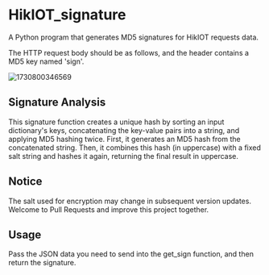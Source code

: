 # HikIOT_signature
A Python program that generates MD5 signatures for HikIOT requests data.

The HTTP request body should be as follows, and the header contains a MD5 key named 'sign'.

![1730800346569](https://github.com/user-attachments/assets/bb49dd32-2ddd-4c37-813b-43b1ac73ff5e)

## Signature Analysis
This signature function creates a unique hash by sorting an input dictionary's keys, concatenating the key-value pairs into a string, and applying MD5 hashing twice. First, it generates an MD5 hash from the concatenated string. Then, it combines this hash (in uppercase) with a fixed salt string and hashes it again, returning the final result in uppercase. 

## Notice
The salt used for encryption may change in subsequent version updates. Welcome to Pull Requests and improve this project together.

## Usage
Pass the JSON data you need to send into the get_sign function, and then return the signature.
